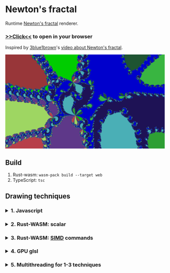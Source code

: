 # Newton's fractal

Runtime [Newton's fractal](https://en.wikipedia.org/wiki/Newton_fractal) renderer.

### [>>Click<<](https://alordash.github.io/newton-fractal/www/index.html) to open in your browser

Inspired by [3blue1brown](https://www.3blue1brown.com/)'s [video about Newton's fractal](https://youtu.be/-RdOwhmqP5s).

![Demo preview](./demo/11-250.png)

## Build

1. Rust-wasm:
   `wasm-pack build --target web`
2. TypeScript:
   `tsc`

## Drawing techniques

### <details> <summary>1. Javascript</summary> [fractal_calculation.ts](https://github.com/alordash/newton-fractal/blob/main/scripts/math/fractal_calculation.ts) and [geometry.ts](https://github.com/alordash/newton-fractal/blob/main/scripts/math/geometry.ts) </details>

### <details> <summary>2. **Rust-WASM**: scalar</summary> [fractal_calculation.rs](https://github.com/alordash/newton-fractal/blob/main/src/fractal_calculation.rs) and [geometry.rs](https://github.com/alordash/newton-fractal/blob/main/src/geometry.rs) </details>

### <details> <summary>3. **Rust-WASM**: [SIMD](https://en.wikipedia.org/wiki/Single_instruction,_multiple_data) commands</summary> [fractal_calculation.rs](https://github.com/alordash/newton-fractal/blob/main/src/fractal_calculation.rs) and [simd_math.rs](https://github.com/alordash/newton-fractal/blob/main/src/simd_math.rs) (includes comments) </details>

### <details> <summary>4. **GPU glsl**</summary>sources: [webgl2_drawing.ts](https://github.com/alordash/newton-fractal/blob/main/scripts/webgl/webgl2_drawing.ts) and [gl_manager.ts](https://github.com/alordash/newton-fractal/blob/main/scripts/webgl/gl_manager.ts)<br/>shaders: [vertex.vert](https://github.com/alordash/newton-fractal/blob/main/webgl/vertex.vert) and [fragment.frag](https://github.com/alordash/newton-fractal/blob/main/webgl/fragment.frag) </details>

### <details> <summary>5. **Multithreading** for 1-3 techniques</summary>[drawing_manager.ts](https://github.com/alordash/newton-fractal/blob/main/scripts/drawing/drawing_manager.ts) and [drawing_worker.ts](https://github.com/alordash/newton-fractal/blob/main/scripts/drawing/drawing_worker.ts) </details>
